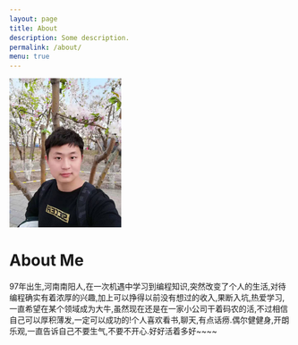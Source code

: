 ```yaml
---
layout: page
title: About
description: Some description.
permalink: /about/
menu: true
---
```


<img class="img-rounded" src="/assets/img/uploads/baijie1.jpg" alt="Thiago Rossener" width="200">

# About Me

97年出生,河南南阳人,在一次机遇中学习到编程知识,突然改变了个人的生活,对待编程确实有着浓厚的兴趣,加上可以挣得以前没有想过的收入,果断入坑,热爱学习,一直希望在某个领域成为大牛,虽然现在还是在一家小公司干着码农的活,不过相信自己可以厚积薄发,一定可以成功的!个人喜欢看书,聊天,有点话痨.偶尔健健身,开朗乐观,一直告诉自己不要生气,不要不开心.好好活着多好~~~~